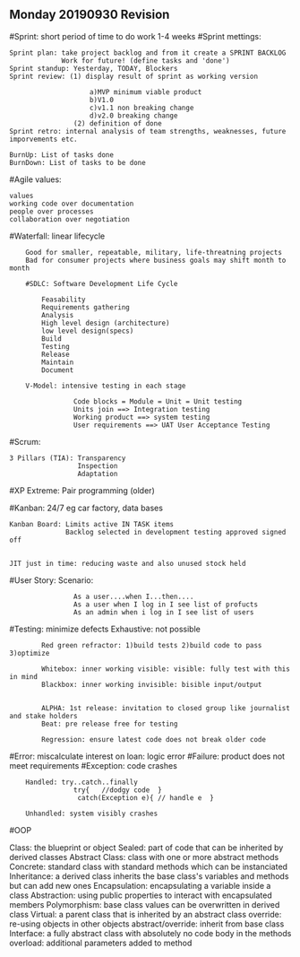 ## Monday 20190930 Revision

#Sprint: short period of time to do work 1-4 weeks
#Sprint mettings: 

	Sprint plan: take project backlog and from it create a SPRINT BACKLOG
				 Work for future! (define tasks and 'done')
	Sprint standup: Yesterday, TODAY, Blockers
	Sprint review: (1) display result of sprint as working version

						a)MVP minimum viable product
						b)V1.0
						c)v1.1 non breaking change
						d)v2.0 breaking change
					(2) definition of done
	Sprint retro: internal analysis of team strengths, weaknesses, future imporvements etc.

	BurnUp: List of tasks done
	BurnDown: List of tasks to be done

#Agile values:
	
	values
	working code over documentation
	people over processes
	collaboration over negotiation

#Waterfall: linear lifecycle

		Good for smaller, repeatable, military, life-threatning projects
		Bad for consumer projects where business goals may shift month to month

		#SDLC: Software Development Life Cycle

			Feasability
			Requirements gathering
			Analysis
			High level design (architecture)
			low level design(specs)
			Build
			Testing
			Release
			Maintain
			Document

		V-Model: intensive testing in each stage

					Code blocks = Module = Unit = Unit testing
					Units join ==> Integration testing
					Working product ==> system testing
					User requirements ==> UAT User Acceptance Testing

#Scrum:
	
	3 Pillars (TIA): Transparency
					 Inspection
					 Adaptation

#XP Extreme: Pair programming (older)

#Kanban: 24/7 eg car factory, data bases
	
	Kanban Board: Limits active IN TASK items
				  Backlog selected in development testing approved signed off

	
	JIT just in time: reducing waste and also unused stock held


#User Story: Scenario:
					
					As a user....when I...then....
					As a user when I log in I see list of profucts
					As an admin when i log in I see list of users

#Testing: minimize defects
			Exhaustive: not possible

			Red green refractor: 1)build tests 2)build code to pass 3)optimize

			Whitebox: inner working visible: visible: fully test with this in mind
			Blackbox: inner working invisible: bisible input/output


			ALPHA: 1st release: invitation to closed group like journalist and stake holders
			Beat: pre release free for testing

			Regression: ensure latest code does not break older code

#Error: miscalculate interest on loan: logic error
#Failure: product does not meet requirements
#Exception: code crashes
		
		Handled: try..catch..finally
					try{   //dodgy code  }
					 catch(Exception e){ // handle e  }

		Unhandled: system visibly crashes


#OOP

Class: the blueprint or object
Sealed: part of code that can be inherited by derived classes
Abstract Class:	class with one or more abstract methods
Concrete: standard class with standard methods which can be instanciated
Inheritance: a derived class inherits the base class's variables and methods but can add new ones
Encapsulation: encapsulating a variable inside a class
Abstraction: using public properties to interact with encapsulated members
Polymorphism: base class values can be overwritten in derived class
Virtual: a parent class that is inherited by an abstract class
override: re-using objects in other objects
abstract/override: inherit from base class
Interface: a fully abstract class with absolutely no code body in the methods
overload: additional parameters added to method

